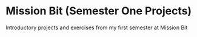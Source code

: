 # Mission Bit (Semester One Projects)

Introductory projects and exercises from my first semester at Mission Bit
